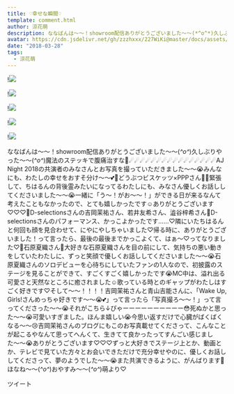 ```yaml
---
title: ♡幸せな瞬間♡
template: comment.html
author: 涼花萌
description: ななばんは〜〜！showroom配信ありがとうございました〜〜(*^o^*)久しぶりやった〜〜(*^o^*)魔法のステッキで腹痛治すな💫☄☄☄☄☄☄☄☄☄☄☄☄☄☄☄☄AJ Night 2018の共演者のみなさんとお写真を撮っていただきました〜〜😭み...
avatar: https://cdn.jsdelivr.net/gh/zzzhxxx/227WiKi@master/docs/assets/photo/avatar/moe.jpg
date: "2018-03-28"
tags:
  - 涼花萌
---
```


!![](https://cdn.jsdelivr.net/gh/227WiKi/227WiKi-image@master/blog-image/moe-2018-03-28_1.jpg)

!![](https://cdn.jsdelivr.net/gh/227WiKi/227WiKi-image@master/blog-image/moe-2018-03-28_2.jpg)

!![](https://cdn.jsdelivr.net/gh/227WiKi/227WiKi-image@master/blog-image/moe-2018-03-28_3.jpg)

!![](https://cdn.jsdelivr.net/gh/227WiKi/227WiKi-image@master/blog-image/moe-2018-03-28_4.jpg)

!![](https://cdn.jsdelivr.net/gh/227WiKi/227WiKi-image@master/blog-image/moe-2018-03-28_5.jpg)


ななばんは〜〜！showroom配信ありがとうございました〜〜(*^o^*)久しぶりやった〜〜(*^o^*)魔法のステッキで腹痛治すな💫☄☄☄☄☄☄☄☄☄☄☄☄☄☄☄☄AJ Night 2018の共演者のみなさんとお写真を撮っていただきました〜〜😭みんなにも、わたしの幸せをおすそ分け〜〜💕💓どうぶつビスケッツ×PPPさん🐧💓緊張して、ちはるんの背後霊みたいになってるわたしにも、みなさん優しくお話ししてくださいました〜〜😭一緒に「う〜！がお〜〜！」ができる日が来るなんて考えたこともなかったので、とても嬉しかったです☺️ありがとうございます♡♡♡💓D-selectionsさんの吉岡茉祐さん、若井友希さん、澁谷梓希さん💓D-selectionsさんのパフォーマンス、かっこよかったです……♡隣にいたちはるんと何回も顔を見合わせて、にやにやしちゃいました♡帰る時に、ありがとうございました！って言ったら、最後の最後までかっこよくて、はぁ〜♡ってなりました♡💓石原夏織さん💓大好きな石原夏織さんを目の前にして、気持ちの悪い動きをしていたわたしに、ずっと笑顔で優しくお話ししてくださいました〜〜😭石原夏織さんのソロデビューを心待ちにしていたファンの1人なので、初披露のステージを見ることができて、すごくすごく嬉しかったです😭MC中は、溢れ出る可愛さと天然なところに癒されました☺️歌っている時とのギャップがわたしはすごく好きです♡そして〜〜！！！！吉岡茉祐さんと青山吉能さんに、「Wake Up, Girls!さんめっちゃ好きです〜〜😭💕」って言ったら「写真撮ろ〜〜！」って言ってくださった〜〜😭それがこちら↓ぴゃーーーーーーーーーー😳死ぬかと思った〜〜😭可愛いすぎました。ほんま嬉しい😭今思い返すだけで心臓がばくばくなる〜〜😢吉岡茉祐さんのブログにもこのお写真載せてくださって、こんなことが起こるやなんて思ってへんくて、生きてて良かったってすんごい感じました〜〜😭ありがとうございます♡♡♡ずっと大好きでステージ上とか、動画とか、テレビで見ていた方々とお会いできただけで充分幸せやのに、優しくお話ししてくださって、夢のようでした〜〜😭また共演できるように、がんばります🙈ほなね〜〜(*^o^*)おやすみ〜〜(*^o^*)萌より♡


ツイート



